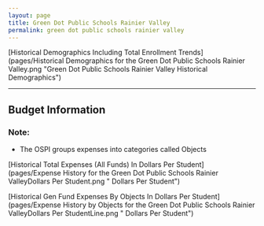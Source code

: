 ```yaml
---
layout: page
title: Green Dot Public Schools Rainier Valley
permalink: green dot public schools rainier valley
---
```



[Historical Demographics Including Total Enrollment Trends](pages/Historical Demographics for the Green Dot Public Schools Rainier Valley.png "Green Dot Public Schools Rainier Valley Historical Demographics")

___

## Budget Information
### Note:
- The OSPI groups expenses into categories called Objects

[Historical Total Expenses (All Funds) In Dollars Per Student](pages/Expense History for the Green Dot Public Schools Rainier ValleyDollars Per Student.png " Dollars Per Student")

[Historical Gen Fund Expenses By Objects In Dollars Per Student](pages/Expense History by Objects for the Green Dot Public Schools Rainier ValleyDollars Per StudentLine.png " Dollars Per Student")

